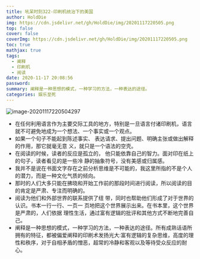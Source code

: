 ```yaml
---
title: 吼呆时刻322-印刷机统治下的美国
author: HoldDie
img: https://cdn.jsdelivr.net/gh/HoldDie/img/20201117220505.png
top: false
cover: false
coverImg: https://cdn.jsdelivr.net/gh/HoldDie/img/20201117220505.png
toc: true
mathjax: true
tags:
  - 阐释
  - 印刷机
  - 阅读
date: 2020-11-17 20:08:56
password:
summary: 阐释是一种思想的模式，一种学习的方法，一种表达的途径。
categories: 娱乐至死
---
```


![image-20201117220504297](https://cdn.jsdelivr.net/gh/HoldDie/img/20201117220505.png)

- 在任何利用语言作为主要交际工具的地方，特别是一旦语言付诸印刷机，语言就不可避免地成为一个想法、一个事实或一个观点。
- 如果一个句子不能起到陈述事实、 表达请求、提出问题、明确主张或做出解释的作用，那它就毫无意 义，就只是一个语法的空壳。
- 在阅读的时候，读者的反应是孤立的， 他只能依靠自己的智力。面对印在纸上的句子，读者看见的是一些冷 静的抽象符号，没有美感或归属感。
- 我并不是说在书面文字存在之前分析思维是不可能的，我这里所指的不是个人的潜力，而是一种文化气质的倾向。
- 那时的人们大多只能在拂晓和开始工作前的那段时间进行阅读，所以阅读的目的肯定是严肃、专注而明确的。
- 阅读为他们和外部世界的联系提供了纽 带，同时也帮助他们形成了对于世界的认识。书本一行一行、一页一 页地把这个世界展示出来。在书本里，这个世界是严肃的，人们依据 理性生活，通过富有逻辑的批评和其他方式不断地完善自己。
- 阐释是一种思想的模式，一种学习的方法，一种表达的途径。所有成熟话语所拥有的特征，都被偏爱阐释的印刷术发扬光大:富有逻辑的复杂思维，高度的理性和秩序，对于自相矛盾的憎恶，超常的冷静和客观以及等待受众反应的耐心。